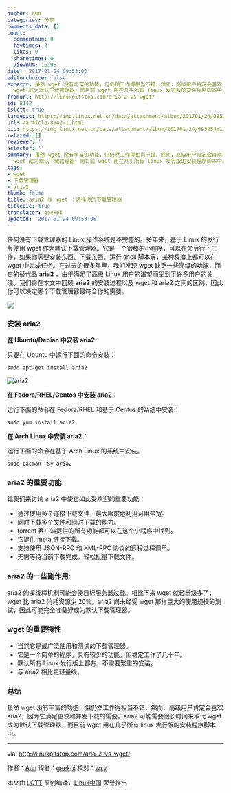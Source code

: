 ```yaml
---
author: Aun
categories: 分享
comments_data: []
count:
  commentnum: 0
  favtimes: 2
  likes: 0
  sharetimes: 0
  viewnum: 16195
date: '2017-01-24 09:53:00'
editorchoice: false
excerpt: 虽然 wget 没有丰富的功能，但仍然工作得相当不错，然而，高级用户肯定会喜欢 aria2，因为它满足更快和并发下载的需要。aria2 可能需要很长时间来取代
  wget 成为默认下载管理器，而目前 wget 用在几乎所有 linux 发行版的安装程序脚本中。
fromurl: http://linuxpitstop.com/aria-2-vs-wget/
id: 8142
islctt: true
largepic: https://img.linux.net.cn/data/attachment/album/201701/24/095254m12431e41fyn0kyo.png
url: /article-8142-1.html
pic: https://img.linux.net.cn/data/attachment/album/201701/24/095254m12431e41fyn0kyo.png.thumb.jpg
related: []
reviewer: ''
selector: ''
summary: 虽然 wget 没有丰富的功能，但仍然工作得相当不错，然而，高级用户肯定会喜欢 aria2，因为它满足更快和并发下载的需要。aria2 可能需要很长时间来取代
  wget 成为默认下载管理器，而目前 wget 用在几乎所有 linux 发行版的安装程序脚本中。
tags:
- wget
- 下载管理器
- aria2
thumb: false
title: aria2 与 wget ：选择你的下载管理器
titlepic: true
translator: geekpi
updated: '2017-01-24 09:53:00'
---
```


任何没有下载管理器的 Linux 操作系统是不完整的。多年来，基于 Linux 的发行版使用 wget 作为默认下载管理器。它是一个很棒的小程序，可以在命令行下工作，如果你需要安装东西、下载东西、运行 shell 脚本等，某种程度上都可以在 wget 中完成任务。在过去的很多年里，我们发现 wget 缺乏一些高级的功能，而它的替代品 **aria2** ，由于满足了高级 Linux 用户的渴望而受到了许多用户的关注。我们将在本文中回顾 **aria2** 的安装过程以及 wget 和 aria2 之间的区别，因此你可以决定哪个下载管理器最符合你的需要。


![](/data/attachment/album/201701/24/095254m12431e41fyn0kyo.png)


### 安装 aria2


**在 Ubuntu/Debian 中安装 aria2：**


只要在 Ubuntu 中运行下面的命令安装：



```
sudo apt-get install aria2

```

![aria2](/data/attachment/album/201701/24/095304qd3papfanbvaa133.png)


**在 Fedora/RHEL/Centos 中安装 aria2：**


运行下面的命令在 Fedora/RHEL 和基于 Centos 的系统中安装：



```
sudo yum install aria2

```

**在 Arch Linux 中安装 aria2：**


运行下面的命令在基于 Arch Linux 的系统中安装。



```
sudo pacman -Sy aria2

```

### aria2 的重要功能


让我们来讨论 aria2 中使它如此受欢迎的重要功能：


* 通过使用多个连接下载文件，最大限度地利用可用带宽。
* 同时下载多个文件和同时下载的能力。
* torrent 客户端提供的所有功能都可以在这个小程序中找到。
* 它提供 meta 链接下载。
* 支持使用 JSON-RPC 和 XML-RPC 协议的远程过程调用。
* 无需等待当前下载完成，轻松批量下载文件。


### aria2 的一些副作用:


aria2 的多线程机制可能会使目标服务器过载。相比下来 wget 就轻量级多了，wget 比 aria2 消耗资源少 20％。aria2 尚未经受 wget 那样巨大的使用规模的测试，因此可能完全准备好成为默认下载管理器。


### wget 的重要特性


* 当然它是最广泛使用和测试的下载管理器。
* 它是一个简单的程序，具有较少的功能，但稳定工作了几十年。
* 默认所有 Linux 发行版上都有，不需要繁重的安装。
* 与 aria2 相比更轻量级。


### 总结


虽然 wget 没有丰富的功能，但仍然工作得相当不错，然而，高级用户肯定会喜欢 aria2，因为它满足更快和并发下载的需要。aria2 可能需要很长时间来取代 wget 成为默认下载管理器，而目前 wget 用在几乎所有 linux 发行版的安装程序脚本中。




---


via: <http://linuxpitstop.com/aria-2-vs-wget/>


作者：[Aun](http://linuxpitstop.com/author/aun/) 译者：[geekpi](https://github.com/geekpi) 校对：[wxy](https://github.com/wxy)


本文由 [LCTT](https://github.com/LCTT/TranslateProject) 原创编译，[Linux中国](https://linux.cn/) 荣誉推出